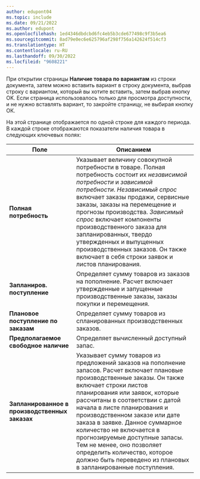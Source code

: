 ```yaml
---
author: edupont04
ms.topic: include
ms.date: 09/21/2022
ms.author: edupont
ms.openlocfilehash: 1ed4346dbdcbd6fc4eb5b3cde677498c9f3b5ea6
ms.sourcegitcommit: 8ad79e0ec6e625796af298f756a142624f514cf3
ms.translationtype: HT
ms.contentlocale: ru-RU
ms.lasthandoff: 09/30/2022
ms.locfileid: "9608221"
---
```

При открытии страницы **Наличие товара по вариантам** из строки документа, затем можно вставить вариант в строку документа, выбрав строку с вариантом, который вы хотите вставить, затем выбрав кнопку OK. Если страница использовалось только для просмотра доступности, и не нужно вставлять вариант, то закройте страницу, не выбирая кнопку ОК.

На этой странице отображается по одной строке для каждого периода. В каждой строке отображаются показатели наличия товара в следующих ключевых полях:

| Поле | Описанием |
|--|--|
| **Полная потребность**| Указывает величину совокупной потребности в товаре. Полная потребность состоит их *независимой потребности* и *зависимой потребности*. *Независимый спрос* включает заказы продажи, сервисные заказы, заказы на перемещение и прогнозы производства. *Зависимый спрос* включает компоненты производственного заказа для запланированных, твердо утвержденных и выпущенных производственных заказов. Он также включает в себя строки заявок и листов планирования.|
| **Запланиров. поступление** | Определяет сумму товаров из заказов на пополнение. Расчет включает утвержденные и запущенные производственные заказы, заказы покупки и перемещения. |
| **Плановое поступление по заказам** | Определяет сумму товаров из спланированных производственных заказов. |
| **Предполагаемое свободное наличие** | Определяет вычисленный доступный запас. |
| **Запланированное в производственных заказах** | Указывает сумму товаров из предложений заказов на пополнение запасов. Расчет включает плановые производственные заказы. Он также включает строки листов планирования или заявок, которые рассчитаны в соответствии с датой начала в листе планирования и производственном заказе или дате заказа в заявке. Данное суммарное количество не включается в прогнозируемые доступные запасы. Тем не менее, оно позволяет определить количество, которое должно быть переведено из плановых в запланированные поступления. |
